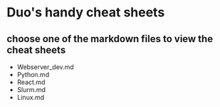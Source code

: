 # Duo's handy cheat sheets

## choose one of the markdown files to view the cheat sheets
- Webserver_dev.md
- Python.md
- React.md
- Slurm.md
- Linux.md
